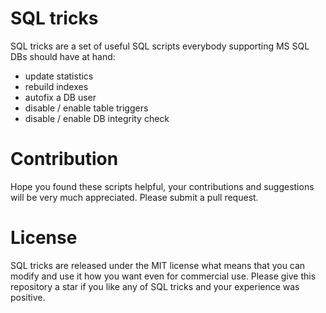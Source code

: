 # SQL tricks
SQL tricks are a set of useful SQL scripts everybody supporting MS SQL DBs should have at hand:
* update statistics
* rebuild indexes
* autofix a DB user
* disable / enable table triggers
* disable / enable DB integrity check

# Contribution
Hope you found these scripts helpful, your contributions and suggestions will be very much appreciated. Please submit a pull request.

# License
SQL tricks are released under the MIT license what means that you can modify and use it how you want even for commercial use. Please give this repository a star if you like any of SQL tricks and your experience was positive.
